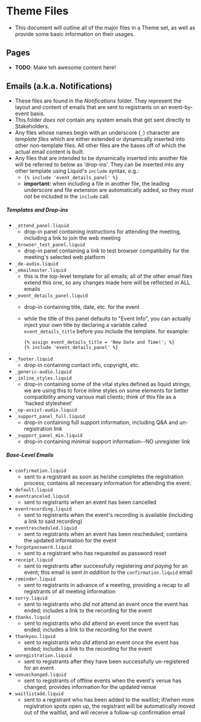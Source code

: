 # Theme Files

- This document will outline all of the major files in a Theme set, as well as provide some basic information on their usages.


## Pages

- **TODO**: Make teh awesome content here!


## Emails (a.k.a. Notifications)

- These files are found in the _Notifications_ folder. They represent the layout and content of emails that are sent to registrants on an event-by-event basis.
- This folder _does not_ contain any system emails that get sent directly to Stakeholders.
- Any files whose names begin with an underscore (`_`) character are _template files_ which are either extended or dynamically inserted into other non-template files. All other files are the bases off of which the actual email content is built.
- Any files that are intended to be dynamically inserted into another file will be referred to below as 'drop-ins'. They can be inserted into any other template using Liquid's `include` syntax, e.g.:
  + `{% include 'event_details_panel' %}`
  + **important:** when including a file in another file, the leading underscore and file extension are automatically added, so they _must not_ be included in the `include` call.


##### Templates and Drop-ins

  - `_attend_panel.liquid`
    + drop-in panel containing instructions for attending the meeting, including a link to join the web meeting
  - `_browser_test_panel.liquid`
    + drop-in panel containing a link to test browser compatibility for the meeting's selected web platform
  - `_de-audio.liquid`
  - `_emailmaster.liquid`
    + this is the top-level template for all emails; all of the other email files extend this one, so any changes made here will be reflected in ALL emails
  - `_event_details_panel.liquid`
    + drop-in containing title, date, etc. for the event
    + while the title of this panel defaults to "Event Info", you can actually inject your own title by declaring a variable called `event_details_title` before you include the template. for example:

      ```
      {% assign event_details_title = 'New Date and Time!'; %}
      {% include 'event_details_panel' %}
      ```
  - `_footer.liquid`
    + drop-in containing contact info, copyright, etc.
  - `_generic-audio.liquid`
  - `_inline_styles.liquid`
    + drop-in containing some of the vital styles defined as liquid strings; we are using this to force inline styles on some elements for better compatibility among various mail clients; think of this file as a 'hacked stylesheet'
  - `_op-assist-audio.liquid`
  - `_support_panel_full.liquid`
    + drop-in containing full support information, including Q&A and un-registration link
  - `_support_panel_min.liquid`
    + drop-in containing minimal support information--NO unregister link


##### Base-Level Emails

  - `confirmation.liquid`
    + sent to a registrant as soon as he/she completes the registration process; contains all necessary information for attending the event.
  - `default.liquid`
  - `eventcanceled.liquid`
    + sent to registrants when an event has been cancelled
  - `eventrecording.liquid`
    + sent to registrants when the event's recording is available (including a link to said recording)
  - `eventrescheduled.liquid`
    + sent to registrants when an event has been rescheduled; contains the updated information for the event
  - `forgotpassword.liquid`
    + sent to a registrant who has requested as password reset
  - `receipt.liquid`
    + sent to registrants after successfully registering _and paying_ for an event; this email is sent _in addition to_ the `confirmation.liquid` email
  - `reminder.liquid`
    + sent to registrants in advance of a meeting, providing a recap to all registrants of all meeting information
  - `sorry.liquid`
    + sent to registrants who _did not_ attend an event once the event has ended; includes a link to the recording for the event
  - `thanks.liquid`
    + sent to registrants who _did_ attend an event once the event has ended; includes a link to the recording for the event
  - `thankyou.liquid`
    + sent to registrants who _did_ attend an event once the event has ended; includes a link to the recording for the event
  - `unregistration.liquid`
    + sent to registrants after they have been successfully un-registered for an event
  - `venuechanged.liquid`
    + sent to registrants of offline events when the event's venue has changed; provides information for the updated venue
  - `waitlistadd.liquid`
    + sent to a registrant who has been added to the waitlist; if/when more registration spots open up, the registrant will be automatically moved out of the waitlist, and will receive a follow-up confirmation email
